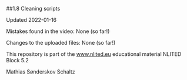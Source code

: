 ##1.8 Cleaning scripts

Updated  2022-01-16

Mistakes found in the video:
None (so far!)

Changes to the uploaded files:
None (so far!)


This repository is part of the www.nlited.eu educational material
NLITED Block 5.2

Mathias Sønderskov Schaltz
